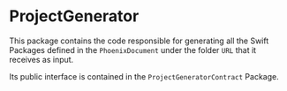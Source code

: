 # ProjectGenerator

This package contains the code responsible for generating all the Swift Packages 
defined in the `PhoenixDocument` under the folder `URL` that it receives as input.

Its public interface is contained in the `ProjectGeneratorContract` Package.
